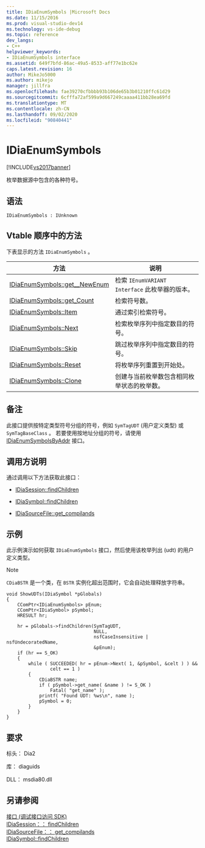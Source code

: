 ```yaml
---
title: IDiaEnumSymbols |Microsoft Docs
ms.date: 11/15/2016
ms.prod: visual-studio-dev14
ms.technology: vs-ide-debug
ms.topic: reference
dev_langs:
- C++
helpviewer_keywords:
- IDiaEnumSymbols interface
ms.assetid: 649f7bfd-86ac-49a5-8533-aff77e1bc62e
caps.latest.revision: 16
author: MikeJo5000
ms.author: mikejo
manager: jillfra
ms.openlocfilehash: fae39270cfbbbb93b106de65b3b01210ffc61d29
ms.sourcegitcommit: 6cfffa72af599a9d667249caaaa411bb28ea69fd
ms.translationtype: MT
ms.contentlocale: zh-CN
ms.lasthandoff: 09/02/2020
ms.locfileid: "90840441"
---
```

# <a name="idiaenumsymbols"></a>IDiaEnumSymbols
[!INCLUDE[vs2017banner](../../includes/vs2017banner.md)]

枚举数据源中包含的各种符号。  
  
## <a name="syntax"></a>语法  
  
```  
IDiaEnumSymbols : IUnknown  
```  
  
## <a name="methods-in-vtable-order"></a>Vtable 顺序中的方法  
 下表显示的方法 `IDiaEnumSymbols` 。  
  
|方法|说明|  
|------------|-----------------|  
|[IDiaEnumSymbols::get__NewEnum](../../debugger/debug-interface-access/idiaenumsymbols-get-newenum.md)|检索 `IEnumVARIANT Interface` 此枚举器的版本。|  
|[IDiaEnumSymbols::get_Count](../../debugger/debug-interface-access/idiaenumsymbols-get-count.md)|检索符号数。|  
|[IDiaEnumSymbols::Item](../../debugger/debug-interface-access/idiaenumsymbols-item.md)|通过索引检索符号。|  
|[IDiaEnumSymbols::Next](../../debugger/debug-interface-access/idiaenumsymbols-next.md)|检索枚举序列中指定数目的符号。|  
|[IDiaEnumSymbols::Skip](../../debugger/debug-interface-access/idiaenumsymbols-skip.md)|跳过枚举序列中指定数目的符号。|  
|[IDiaEnumSymbols::Reset](../../debugger/debug-interface-access/idiaenumsymbols-reset.md)|将枚举序列重置到开始处。|  
|[IDiaEnumSymbols::Clone](../../debugger/debug-interface-access/idiaenumsymbols-clone.md)|创建与当前枚举数包含相同枚举状态的枚举数。|  
  
## <a name="remarks"></a>备注  
 此接口提供按特定类型符号分组的符号，例如 `SymTagUDT` (用户定义类型) 或 `SymTagBaseClass` 。 若要使用按地址分组的符号，请使用 [IDiaEnumSymbolsByAddr](../../debugger/debug-interface-access/idiaenumsymbolsbyaddr.md) 接口。  
  
## <a name="notes-for-callers"></a>调用方说明  
 通过调用以下方法获取此接口：  
  
- [IDiaSession::findChildren](../../debugger/debug-interface-access/idiasession-findchildren.md)  
  
- [IDiaSymbol::findChildren](../../debugger/debug-interface-access/idiasymbol-findchildren.md)  
  
- [IDiaSourceFile::get_compilands](../../debugger/debug-interface-access/idiasourcefile-get-compilands.md)  
  
## <a name="example"></a>示例  
 此示例演示如何获取 `IDiaEnumSymbols` 接口，然后使用该枚举列出 (udt) 的用户定义类型。  
  
> [!NOTE]
> `CDiaBSTR` 是一个类，在 `BSTR` 实例化超出范围时，它会自动处理释放字符串。  
  
```cpp#  
void ShowUDTs(IDiaSymbol *pGlobals)  
{  
    CComPtr<IDiaEnumSymbols> pEnum;  
    CComPtr<IDiaSymbol> pSymbol;  
    HRESULT hr;  
  
    hr = pGlobals->findChildren(SymTagUDT,  
                                NULL,  
                                nsfCaseInsensitive | nsfUndecoratedName,  
                                &pEnum);  
    if (hr == S_OK)  
    {  
        while ( SUCCEEDED( hr = pEnum->Next( 1, &pSymbol, &celt ) ) &&  
                celt == 1 )  
        {  
            CDiaBSTR name;  
            if ( pSymbol->get_name( &name ) != S_OK )  
                Fatal( "get_name" );  
            printf( "Found UDT: %ws\n", name );  
            pSymbol = 0;  
        }  
    }  
}  
```  
  
## <a name="requirements"></a>要求  
 标头： Dia2  
  
 库： diaguids  
  
 DLL： msdia80.dll  
  
## <a name="see-also"></a>另请参阅  
 [接口 (调试接口访问 SDK) ](../../debugger/debug-interface-access/interfaces-debug-interface-access-sdk.md)   
 [IDiaSession：： findChildren](../../debugger/debug-interface-access/idiasession-findchildren.md)   
 [IDiaSourceFile：： get_compilands](../../debugger/debug-interface-access/idiasourcefile-get-compilands.md)   
 [IDiaSymbol::findChildren](../../debugger/debug-interface-access/idiasymbol-findchildren.md)
